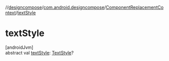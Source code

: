 //[designcompose](../../../index.md)/[com.android.designcompose](../index.md)/[ComponentReplacementContext](index.md)/[textStyle](text-style.md)

# textStyle

[androidJvm]\
abstract val [textStyle](text-style.md): [TextStyle](https://developer.android.com/reference/kotlin/androidx/compose/ui/text/TextStyle.html)?
